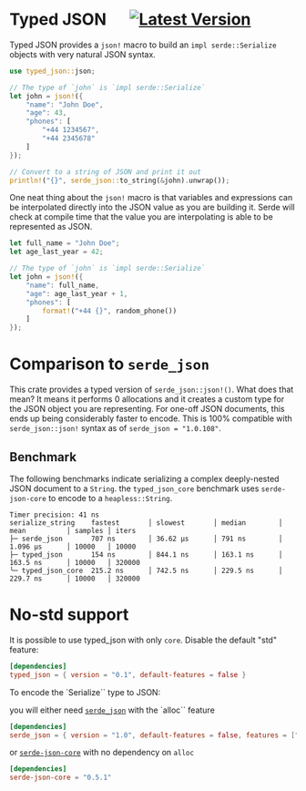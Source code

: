 # Typed JSON &emsp; [![Latest Version]][crates.io]

[Latest Version]: https://img.shields.io/crates/v/typed-json.svg
[crates.io]: https://crates.io/crates/typed-json

Typed JSON provides a `json!` macro to build an `impl serde::Serialize`
objects with very natural JSON syntax.

```rust
use typed_json::json;

// The type of `john` is `impl serde::Serialize`
let john = json!({
    "name": "John Doe",
    "age": 43,
    "phones": [
        "+44 1234567",
        "+44 2345678"
    ]
});

// Convert to a string of JSON and print it out
println!("{}", serde_json::to_string(&john).unwrap());
```

One neat thing about the `json!` macro is that variables and expressions can
be interpolated directly into the JSON value as you are building it. Serde
will check at compile time that the value you are interpolating is able to
be represented as JSON.

```rust
let full_name = "John Doe";
let age_last_year = 42;

// The type of `john` is `impl serde::Serialize`
let john = json!({
    "name": full_name,
    "age": age_last_year + 1,
    "phones": [
        format!("+44 {}", random_phone())
    ]
});
```

# Comparison to `serde_json`

This crate provides a typed version of `serde_json::json!()`. What does that mean? It means it performs 0 allocations and it creates
a custom type for the JSON object you are representing. For one-off JSON documents, this ends up being considerably faster to encode.
This is 100% compatible with `serde_json::json!` syntax as of `serde_json = "1.0.108"`.

## Benchmark

The following benchmarks indicate serializing a complex deeply-nested JSON document to a `String`.
the `typed_json_core` benchmark uses `serde-json-core` to encode to a `heapless::String`.

```
Timer precision: 41 ns
serialize_string    fastest       │ slowest       │ median        │ mean          │ samples │ iters
├─ serde_json       707 ns        │ 36.62 µs      │ 791 ns        │ 1.096 µs      │ 10000   │ 10000
├─ typed_json       154 ns        │ 844.1 ns      │ 163.1 ns      │ 163.5 ns      │ 10000   │ 320000
╰─ typed_json_core  215.2 ns      │ 742.5 ns      │ 229.5 ns      │ 229.7 ns      │ 10000   │ 320000
```

# No-std support

It is possible to use typed_json with only `core`. Disable the default "std"
feature:

```toml
[dependencies]
typed_json = { version = "0.1", default-features = false }
```

To encode the `Serialize`` type to JSON:

you will either need [`serde_json`](https://docs.rs/serde_json/latest/serde_json/index.html) with the `alloc`` feature
```toml
[dependencies]
serde_json = { version = "1.0", default-features = false, features = ["alloc"] }
```

or [`serde-json-core`](https://docs.rs/serde-json-core/latest/serde_json_core/index.html) with no dependency on `alloc`
```toml
[dependencies]
serde-json-core = "0.5.1"
```
